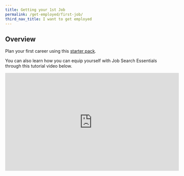 ```yaml
---
title: Getting your 1st Job
permalink: /get-employed/first-job/
third_nav_title: I want to get employed
---
```


## Overview

Plan your first career using this [starter pack](https://www.wsg.gov.sg/content/dam/ssg-wsg/wsg/general/WSG_CareerStarter_Pages%20for%20Web_V2501.pdf).


You can also learn how you can equip yourself with Job Search Essentials through this tutorial video below.

<iframe width="560" height="315" src="https://www.youtube.com/embed/w6d08_VPwiI" frameborder="0" allow="accelerometer; autoplay; encrypted-media; gyroscope; picture-in-picture" allowfullscreen></iframe>
